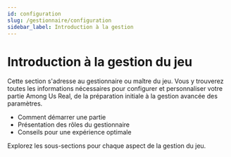 ```yaml
---
id: configuration
slug: /gestionnaire/configuration
sidebar_label: Introduction à la gestion
---
```


# Introduction à la gestion du jeu

Cette section s'adresse au gestionnaire ou maître du jeu. Vous y trouverez toutes les informations nécessaires pour configurer et personnaliser votre partie Among Us Real, de la préparation initiale à la gestion avancée des paramètres.

- Comment démarrer une partie
- Présentation des rôles du gestionnaire
- Conseils pour une expérience optimale

Explorez les sous-sections pour chaque aspect de la gestion du jeu.
